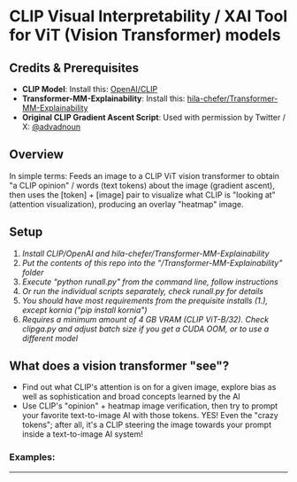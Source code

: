 # CLIP Visual Interpretability / XAI Tool for ViT (Vision Transformer) models

## Credits & Prerequisites

- **CLIP Model**: Install this: [OpenAI/CLIP](https://github.com/openai/CLIP)
- **Transformer-MM-Explainability**: Install this: [hila-chefer/Transformer-MM-Explainability](https://github.com/hila-chefer/Transformer-MM-Explainability)
- **Original CLIP Gradient Ascent Script**: Used with permission by Twitter / X: [@advadnoun](https://twitter.com/advadnoun)
  
## Overview

In simple terms: Feeds an image to a CLIP ViT vision transformer to obtain "a CLIP opinion" / words (text tokens) about the image (gradient ascent), then uses the [token] + [image] pair to visualize what CLIP is "looking at" (attention visualization), producing an overlay "heatmap" image.

## Setup 

1. *Install CLIP/OpenAI and hila-chefer/Transformer-MM-Explainability*
2. *Put the contents of this repo into the "/Transformer-MM-Explainability" folder*
3. *Execute "python runall.py" from the command line, follow instructions*
4. *Or run the individual scripts separately, check runall.py for details*
5. *You should have most requirements from the prequisite installs (1.), except kornia ("pip install kornia")*
6. *Requires a minimum amount of 4 GB VRAM (CLIP ViT-B/32). Check clipga.py and adjust batch size if you get a CUDA OOM, or to use a different model*


## What does a vision transformer "see"?

- Find out what CLIP's attention is on for a given image, explore bias as well as sophistication and broad concepts learned by the AI
- Use CLIP's "opinion" + heatmap image verification, then try to prompt your favorite text-to-image AI with those tokens. YES! Even the "crazy tokens"; after all, it's a CLIP steering the image towards your prompt inside a text-to-image AI system!

### Examples:


---